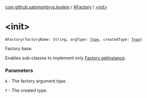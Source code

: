 [com.github.salomonbrys.kodein](../index.md) / [AFactory](index.md) / [&lt;init&gt;](.)

# &lt;init&gt;

`AFactory(factoryName: String, argType: `[`Type`](http://docs.oracle.com/javase/6/docs/api/java/lang/reflect/Type.html)`, createdType: `[`Type`](http://docs.oracle.com/javase/6/docs/api/java/lang/reflect/Type.html)`)`

Factory base.

Enables sub-classes to implement only [Factory.getInstance](../-factory/get-instance.md).

### Parameters

`A` - The factory argument type.

`T` - The created type.